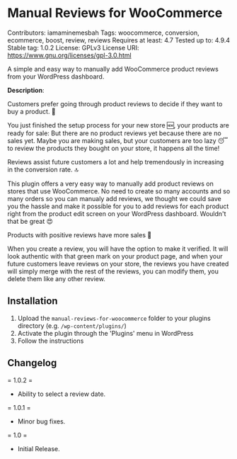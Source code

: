 Manual Reviews for WooCommerce
=======

Contributors: iamaminemesbah
Tags: woocommerce, conversion, ecommerce, boost, review, reviews
Requires at least: 4.7
Tested up to: 4.9.4
Stable tag: 1.0.2
License: GPLv3
License URI: https://www.gnu.org/licenses/gpl-3.0.html

A simple and easy way to manually add WooCommerce product reviews from your WordPress dashboard.

**Description**: 

Customers prefer going through product reviews to decide if they want to buy a product. 🙈

You just finished the setup process for your new store 🆕, your products are ready for sale: But there are no product reviews yet because there are no sales yet. Maybe you are making sales, but your customers are too lazy 😴 to review the products they bought on your store, it happens all the time!

Reviews assist future customers a lot and help tremendously in increasing in the conversion rate. 🔝

This plugin offers a very easy way to manually add product reviews on stores that use WooCommerce. No need to create so many accounts and so many orders so you can manualy add reviews, we thought we could save you the hassle and make it possible for you to add reviews for each product right from the product edit screen on your WordPress dashboard. Wouldn't that be great 😍

Products with positive reviews have more sales 🤑 

When you create a review, you will have the option to make it verified. It will look authentic with that green mark on your product page, and when your future customers leave reviews on your store, the reviews you have created will simply merge with the rest of the reviews, you can modify them, you delete them like any other review.

## Installation 

1. Upload the `manual-reviews-for-woocommerce` folder to your plugins directory (e.g. `/wp-content/plugins/`)
2. Activate the plugin through the 'Plugins' menu in WordPress
3. Follow the instructions

## Changelog

= 1.0.2 =
* Ability to select a review date.

= 1.0.1 =
* Minor bug fixes.

= 1.0 =
* Initial Release.